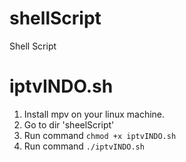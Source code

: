 # shellScript
Shell Script 

# iptvINDO.sh
1. Install mpv on your linux machine.
2. Go to dir 'sheelScript'
3. Run command `chmod +x iptvINDO.sh`
4. Run command `./iptvINDO.sh`
